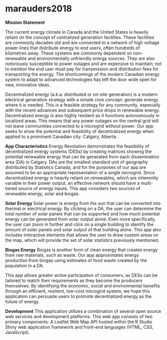 # marauders2018

**Mission Statement**
            
The current energy climate in Canada and the United States is heavily reliant on the concept of centralized generation facilities. These facilities are commonly decades old and are connected to a network of high voltage power lines that distribute energy to end users, often hundreds of kilometres away. These systems are commonly dependent on non-renewable and environmentally unfriendly energy sources. They are also notoriously susceptible to power outages and are expensive to maintain; not to mention the end user must pay for transmission and distribution fees for transporting the energy. The shortcomings of the modern Canadian energy system to adapt to advanced technologies has left the door wide open for new, innovative ideas.

Decentralized energy (a.k.a. distributed or on-site generation) is a modern electrical generation strategy with a simple core concept: generate energy where it is needed. This is a feasible strategy for any community, especially with the recent advances and subsequent price drops in renewable energy. Decentralized energy is also highly resilient as it  functions autonomously in localized areas. This means that any power outages on the central grid will not leave communities connected to a microgrid without power. Our app seeks to show the potential and feasibility of decentralized energy when applied to a prominent Canadian city: Calgary, Alberta.

**App Characteristics**
Energy Revolution demonstrates the feasibility of decentralized energy systems (DESs) by creating matrices showing the potential renewable energy that can be generated from each dissemination area (DA) in Calgary. DAs are the smallest standard unit of geography distributed by Statistics Canada, and for the purposes of our app are assumed to be an appropriate representation of a single microgrid. Since decentralized energy is heavily reliant on renewables, which are inherently variable in their power output, an effective network should have a multi-tiered source of energy inputs. This app considers two sources of renewable energy, solar and biogas.

**Solar Energy** 
Solar power is energy from the sun that can be converted into thermal or electrical energy. By clicking on a DA, the user can determine the total number of solar panels that can be supported and how much potential energy can be generated from solar output alone. Even more specifically, the user can zoom in further and click on a single building to identify the amount of solar panels and solar output of that building alone. This app also includes interactive elements that allows the user to draw custom areas on the map, which will provide the set of solar statistics previously mentioned.

**Biogas Energy**
Biogas is another form of clean energy that creates energy from raw materials, such as waste. Our app approximates energy production from biogas using estimates of food waste created by the population in a DA. 

This app allows greater active participation of consumers, as DESs can be tailored to match their requirements as they become the producers themselves. By identifying the economic, social and environmental benefits through an efficient, resilient, low-cost microgrid system, we hope this application can persuade users to promote decentralized energy as the future of energy.

**Development** 
This application utilizes a combination of several open source web services and development platforms. This web app consists of two primary components: A Leaflet Web Map API hosted within the R Studio Shiny web application framework and front-end languages (HTML, CSS, JavaScript).
